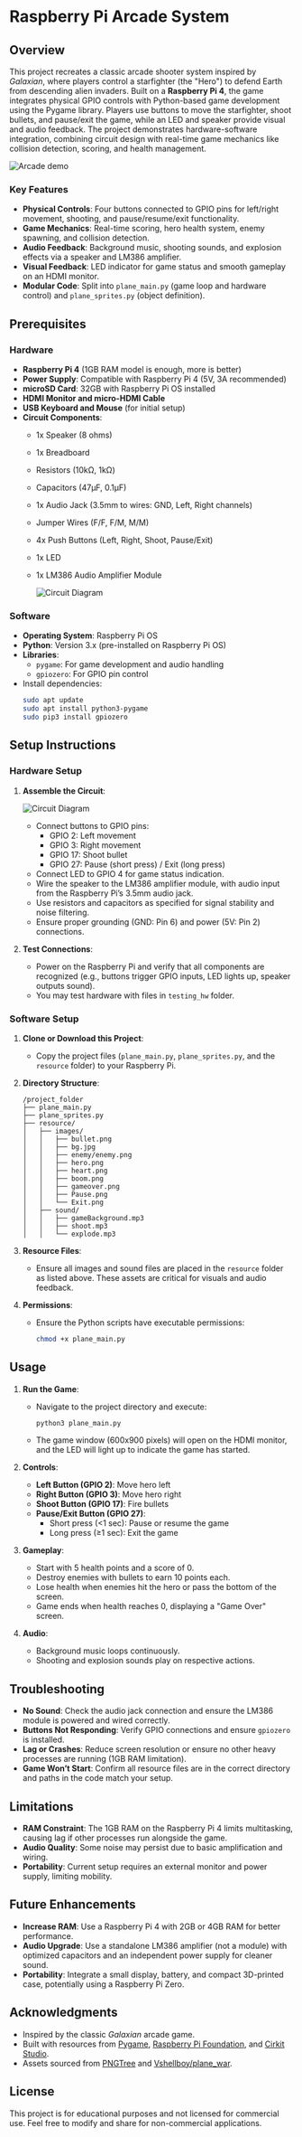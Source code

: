 # Raspberry Pi Arcade System

## Overview
This project recreates a classic arcade shooter system inspired by *Galaxian*, where players control a starfighter (the "Hero") to defend Earth from descending alien invaders. Built on a **Raspberry Pi 4**, the game integrates physical GPIO controls with Python-based game development using the Pygame library. Players use buttons to move the starfighter, shoot bullets, and pause/exit the game, while an LED and speaker provide visual and audio feedback. The project demonstrates hardware-software integration, combining circuit design with real-time game mechanics like collision detection, scoring, and health management.

  ![Arcade demo](./demo/Gameclip.gif)

### Key Features
- **Physical Controls**: Four buttons connected to GPIO pins for left/right movement, shooting, and pause/resume/exit functionality.
- **Game Mechanics**: Real-time scoring, hero health system, enemy spawning, and collision detection.
- **Audio Feedback**: Background music, shooting sounds, and explosion effects via a speaker and LM386 amplifier.
- **Visual Feedback**: LED indicator for game status and smooth gameplay on an HDMI monitor.
- **Modular Code**: Split into `plane_main.py` (game loop and hardware control) and `plane_sprites.py` (object definition).

## Prerequisites
### Hardware
- **Raspberry Pi 4** (1GB RAM model is enough, more is better)
- **Power Supply**: Compatible with Raspberry Pi 4 (5V, 3A recommended)
- **microSD Card**: 32GB with Raspberry Pi OS installed
- **HDMI Monitor and micro-HDMI Cable**
- **USB Keyboard and Mouse** (for initial setup)
- **Circuit Components**:
  - 1x Speaker (8 ohms)
  - 1x Breadboard
  - Resistors (10kΩ, 1kΩ)
  - Capacitors (47µF, 0.1µF)
  - 1x Audio Jack (3.5mm to wires: GND, Left, Right channels)
  - Jumper Wires (F/F, F/M, M/M)
  - 4x Push Buttons (Left, Right, Shoot, Pause/Exit)
  - 1x LED
  - 1x LM386 Audio Amplifier Module

    ![Circuit Diagram](demo/IMG.png)

### Software
- **Operating System**: Raspberry Pi OS 
- **Python**: Version 3.x (pre-installed on Raspberry Pi OS)
- **Libraries**:
  - `pygame`: For game development and audio handling
  - `gpiozero`: For GPIO pin control
- Install dependencies:
  ```bash
  sudo apt update
  sudo apt install python3-pygame
  sudo pip3 install gpiozero
  ```

## Setup Instructions
### Hardware Setup
1. **Assemble the Circuit**:

    ![Circuit Diagram](demo/HW.png)
   - Connect buttons to GPIO pins:
     - GPIO 2: Left movement
     - GPIO 3: Right movement
     - GPIO 17: Shoot bullet
     - GPIO 27: Pause (short press) / Exit (long press)
   - Connect LED to GPIO 4 for game status indication.
   - Wire the speaker to the LM386 amplifier module, with audio input from the Raspberry Pi’s 3.5mm audio jack.
   - Use resistors and capacitors as specified for signal stability and noise filtering.
   - Ensure proper grounding (GND: Pin 6) and power (5V: Pin 2) connections.

2. **Test Connections**:
   - Power on the Raspberry Pi and verify that all components are recognized (e.g., buttons trigger GPIO inputs, LED lights up, speaker outputs sound).
   - You may test hardware with files in `testing_hw` folder.

### Software Setup
1. **Clone or Download this Project**:
   - Copy the project files (`plane_main.py`, `plane_sprites.py`, and the `resource` folder) to your Raspberry Pi.

2. **Directory Structure**:
   ```
   /project_folder
   ├── plane_main.py
   ├── plane_sprites.py
   ├── resource/
   │   ├── images/
   │   │   ├── bullet.png
   │   │   ├── bg.jpg
   │   │   ├── enemy/enemy.png
   │   │   ├── hero.png
   │   │   ├── heart.png
   │   │   ├── boom.png
   │   │   ├── gameover.png
   │   │   ├── Pause.png
   │   │   └── Exit.png
   │   ├── sound/
   │   │   ├── gameBackground.mp3
   │   │   ├── shoot.mp3
   │   │   └── explode.mp3
   ```

3. **Resource Files**:
   - Ensure all images and sound files are placed in the `resource` folder as listed above. These assets are critical for visuals and audio feedback.

4. **Permissions**:
   - Ensure the Python scripts have executable permissions:
     ```bash
     chmod +x plane_main.py
     ```

## Usage
1. **Run the Game**:
   - Navigate to the project directory and execute:
     ```bash
     python3 plane_main.py
     ```
   - The game window (600x900 pixels) will open on the HDMI monitor, and the LED will light up to indicate the game has started.

2. **Controls**:
   - **Left Button (GPIO 2)**: Move hero left
   - **Right Button (GPIO 3)**: Move hero right
   - **Shoot Button (GPIO 17)**: Fire bullets
   - **Pause/Exit Button (GPIO 27)**:
     - Short press (<1 sec): Pause or resume the game
     - Long press (≥1 sec): Exit the game

3. **Gameplay**:
   - Start with 5 health points and a score of 0.
   - Destroy enemies with bullets to earn 10 points each.
   - Lose health when enemies hit the hero or pass the bottom of the screen.
   - Game ends when health reaches 0, displaying a "Game Over" screen.

4. **Audio**:
   - Background music loops continuously.
   - Shooting and explosion sounds play on respective actions.

## Troubleshooting
- **No Sound**: Check the audio jack connection and ensure the LM386 module is powered and wired correctly.
- **Buttons Not Responding**: Verify GPIO connections and ensure `gpiozero` is installed.
- **Lag or Crashes**: Reduce screen resolution or ensure no other heavy processes are running (1GB RAM limitation).
- **Game Won’t Start**: Confirm all resource files are in the correct directory and paths in the code match your setup.

## Limitations
- **RAM Constraint**: The 1GB RAM on the Raspberry Pi 4 limits multitasking, causing lag if other processes run alongside the game.
- **Audio Quality**: Some noise may persist due to basic amplification and wiring.
- **Portability**: Current setup requires an external monitor and power supply, limiting mobility.

## Future Enhancements
- **Increase RAM**: Use a Raspberry Pi 4 with 2GB or 4GB RAM for better performance.
- **Audio Upgrade**: Use a standalone LM386 amplifier (not a module) with optimized capacitors and an independent power supply for cleaner sound.
- **Portability**: Integrate a small display, battery, and compact 3D-printed case, potentially using a Raspberry Pi Zero.

## Acknowledgments
- Inspired by the classic *Galaxian* arcade game.
- Built with resources from [Pygame](https://www.pygame.org/), [Raspberry Pi Foundation](https://www.raspberrypi.org/), and [Cirkit Studio](https://www.cirkitstudio.com/).
- Assets sourced from [PNGTree](https://pngtree.com/) and [Vshellboy/plane_war](https://github.com/Vshellboy/plane_war).

## License
This project is for educational purposes and not licensed for commercial use. Feel free to modify and share for non-commercial applications.